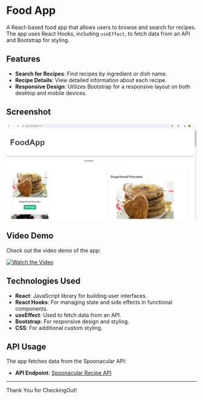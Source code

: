 # Food App

A React-based food app that allows users to browse and search for recipes. The app uses React Hooks, including `useEffect`, to fetch data from an API and Bootstrap for styling.

## Features

- **Search for Recipes**: Find recipes by ingredient or dish name.
- **Recipe Details**: View detailed information about each recipe.
- **Responsive Design**: Utilizes Bootstrap for a responsive layout on both desktop and mobile devices.

## Screenshot

![Food App Screenshot](https://github.com/VidyavathiR/FoodApp-React/blob/main/Screenshot%202024-08-07%20132830.png)

## Video Demo

Check out the video demo of the app:

[![Watch the Video](https://github.com/VidyavathiR/FoodApp-React/blob/main/path-to-thumbnail.png)](https://github.com/VidyavathiR/FoodApp-React/blob/main/Screen%20Recording%202024-08-07%20132344.mp4)


## Technologies Used

- **React**: JavaScript library for building user interfaces.
- **React Hooks**: For managing state and side effects in functional components.
- **useEffect**: Used to fetch data from an API.
- **Bootstrap**: For responsive design and styling.
- **CSS**: For additional custom styling.

## API Usage

The app fetches data from the Spoonacular API:

- **API Endpoint**: [Spoonacular Recipe API](https://api.spoonacular.com/recipes/)

---

Thank You for CheckingOut!


